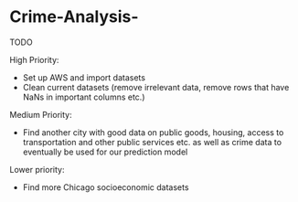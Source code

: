 # Crime-Analysis-

TODO

High Priority:

- Set up AWS and import datasets
- Clean current datasets (remove irrelevant data, remove rows that have NaNs in important columns etc.)

Medium Priority:
- Find another city with good data on public goods, housing, access to transportation and other public services etc. as well as crime data to eventually be used for our prediction model

Lower priority:
- Find more Chicago socioeconomic datasets
